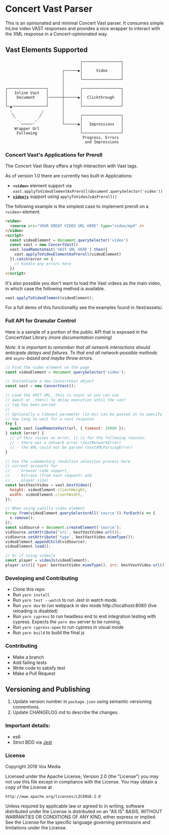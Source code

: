 # Concert Vast Parser

This is an opinionated and minimal Concert Vast parser. It consumes simple InLine video VAST responses and provides a nice wrapper to interact with the XML response in a Concert-opinionated way.

## Vast Elements Supported

```
                                 ┌─────────────────┐
                                 │                 │
                         ┌──────▶│      Video      │
                         │       │                 │
                         │       └─────────────────┘
                         │
┌─────────────────┐      │       ┌─────────────────┐
│   Inline Vast   │      │       │                 │
│    Document     │──────┼──────▶│  Clickthrough   │
│                 │      │       │                 │
└─▲───────────────┘      │       └─────────────────┘
  :             ;        │
   ╲           ╱         │       ┌─────────────────┐
    `.       ,'          │       │                 │
      `─────'            └──────▶│   Impressions   │
    Wrapper Url                  │                 │
     Following                   └─────────────────┘
                                  Progress, Errors
                                   and Impressions
```

### Concert Vast's Applications for Preroll

The Concert Vast libary offers a high interaction with Vast tags.

As of version 1.0 there are currently two built in Applications:

- **`<video>`** element support via `vast.applyToVideoElementAsPreroll(document.querySelector('video'))`
- **[`videojs`](https://videojs.com/)** support using `applyToVideoJsAsPreroll()`

The following example is the simplest case to implement preroll on a `<video>` element.

```html
<video>
  <source src="YOUR GREAT VIDEO URL HERE" type="video/mp4" />
</video>
<script>
  const videoElement = document.querySelector('video')
  const vast = new ConcertVast()
  vast.loadRemoteVast('VAST URL HERE').then({
    vast.applyToVideoElementAsPreroll(videoElement)
  }).catch(error => {
    // handle any errors here
  })
</script>
```

It's also possible you don't want to load the Vast videos as the main video, in which case the following method is available.

```js
vast.applyToVideoElement(videoElement);
```

For a full demo of this functionality see the examples found in /test/assets/.

### Full API for Granular Control

Here is a sample of a portion of the public API that is exposed in the ConcertVast Library _(more documentation coming)_

_Note: it is important to remember that all network interactions should anticipate delays and failures. To that end all network-possible methods are `async`-based and maybe throw errors._

```js
// Find the video element on the page
const videoElement = document.querySelector('video');

// Instantiate a new ConcertVast object
const vast = new ConcertVast();

// Load the VAST URL, this is async so you can use
// await or .then() to delay execution until the vast
// tag has been parsed
//
// Optionally a timeout parameter (in ms) can be passed in to specify
// how long to wait for a vast response
try {
  await vast.loadRemoteVast(url, { timeout: 10000 });
} catch (error) {
  // if this raises an error, it is for the following reasons:
  // - there was a network error (VastNetworkError)
  // - the XML could not be parsed (VastXMLParsingError)
}

// Use the rudamentary rendition selection process here
// current accounts for
//   - browser code support,
//   - bitrate (from Vast request) and
//   - player size)
const bestVastVideo = vast.bestVideo({
  height: videoElement.clientHeight,
  width: videoElement.clientWidth,
});

// When using vanilla video element
Array.from(videoElement.querySelectorAll('source')).forEach(s => {
  s.remove();
});
const vidSource = document.createElement('source');
vidSource.setAttribute('src', bestVastVideo.url());
vidSource.setAttribute('type', bestVastVideo.mimeType());
videoElement.appendChild(vidSource);
videoElement.load();

// Or if using videojs
const player = videoJs(videoElement);
player.src([{ type: bestVastVideo.mimeType(), src: bestVastVideo.url() }]);
```

### Developing and Contributing

- Clone this repo
- Run `yarn install`
- Run `yarn test --watch` to run Jest in watch mode.
- Run `yarn dev` to run webpack in dev mode http://localhost:8080 (live reloading is disabled)
- Run `yarn cypress` to run headless end to end integration testing with cypress. Expects the `yarn dev` server to be running.
- Run `yarn cypress-open` to run cypress in visual mode
- Run `yarn build` to build the final js

### Contributing

- Make a branch
- Add failing tests
- Write code to satisfy test
- Make a Pull Request

## Versioning and Publishing

1. Update version number in `package.json` using semantic versioning conventions.
2. Update CHANGELOG.md to describe the changes.

### Important details:

- es6
- Strict BDD via [Jest](https://jestjs.io/)

### License

Copyright 2019 Vox Media

Licensed under the Apache License, Version 2.0 (the "License")
you may not use this file except in compliance with the License.
You may obtain a copy of the License at

    http://www.apache.org/licenses/LICENSE-2.0

Unless required by applicable law or agreed to in writing, software
distributed under the License is distributed on an "AS IS" BASIS,
WITHOUT WARRANTIES OR CONDITIONS OF ANY KIND, either express or implied.
See the License for the specific language governing permissions and
limitations under the License.
